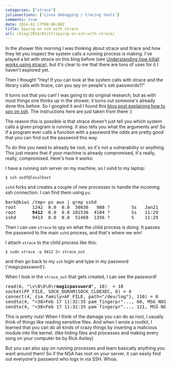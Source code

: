 ```yaml
---
categories: ["strace"]
juliasections: ['Linux debugging / tracing tools']
comments: true
date: 2014-02-17T00:00:00Z
title: Spying on ssh with strace
url: /blog/2014/02/17/spying-on-ssh-with-strace/
---
```


In the shower this morning I was thinking about strace and ltrace and
how they let you inspect the system calls a running process is making.
I've played a bit with strace on this blog before (see
[Understanding how killall works using strace](http://jvns.ca/blog/2013/12/22/fun-with-strace/)),
but it's clear to me that there are tons of uses for it I haven't
explored yet.

Then I thought "Hey! If you can look at the system calls with strace
and the library calls with ltrace, can you spy on people's ssh
passwords?!"

It turns out that you can! I was going to do original research, but as
with most things one thinks up in the shower, it turns out someone's
already done this before. So I googled it and I found this
[blog post explaining how to spy on ssh](http://pentestmonkey.net/blog/sshd-snooping).
The instructions here are just taken from there :)

<!--more-->

The reason this is possible is that strace doesn't just tell you which
system calls a given program is running. It also tells you what the
arguments are! So if a program ever calls a function with a password
the odds are pretty good that you can find out the password this way.

To do this you need to already be root, so it's not a vulnerability or
anything. This just means that if your machine is already compromised,
it's really, really, compromised. Here's how it works:

I have a running ssh server on my machine, so I sshd to my laptop:

`$ ssh asdf@localhost`

`sshd` forks and creates a couple of new processes to handle the
incoming ssh connection. I can find them using `ps`:

<pre>
bork@kiwi /tmp> ps aux | grep sshd
root      1242  0.0  0.0  50036   908 ?        Ss   Jan21   0:00 /usr/sbin/sshd -D
root      <b>9412</b>  0.0  0.0 101536  4104 ?        Ss   11:29   0:00 sshd: unknown [priv]
sshd      9413  0.0  0.0  51468  1356 ?        S    11:29   0:00 sshd: unknown [net] 
</pre>

Then I can use `strace` to spy on what the child process is doing. It
passes the password to the main `sshd` process, and that's where we
win!

I attach `strace` to the child process like this:

`$ sudo strace -p 9412 2> strace_out`

and then go back to my `ssh` login and type in my password
('magicpassword').

When I look in the `strace_out` that gets created, I can see the
password!

<pre>
read(6, "\v\0\0\0\r<b>magicpassword</b>", 18)  = 18
socket(PF_FILE, SOCK_DGRAM|SOCK_CLOEXEC, 0) = 4
connect(4, {sa_family=AF_FILE, path="/dev/log"}, 110) = 0
sendto(4, "<38>Feb 17 11:32:35 pam_fingerpr"..., 68, MSG_NOSIGNAL, NULL, 0) = 68
sendto(4, "<38>Feb 17 11:32:35 pam_fingerpr"..., 121, MSG_NOSIGNAL, NULL, 0) = 121
</pre>

This is pretty nuts! When I think of the damage you can do as root, I
usually think of things like reading sensitive files. And when I wrote
a rootkit, I learned that you can do all kinds of crazy things by
inserting a malicious module into the kernel. (like hiding files and
processes and making every song on your computer be by Rick Astley)

But you can also spy on running processes and learn basically anything
you want around them! So if the NSA has root on your server, it can
easily find out everyone's password who logs in via SSH. Whoa.
